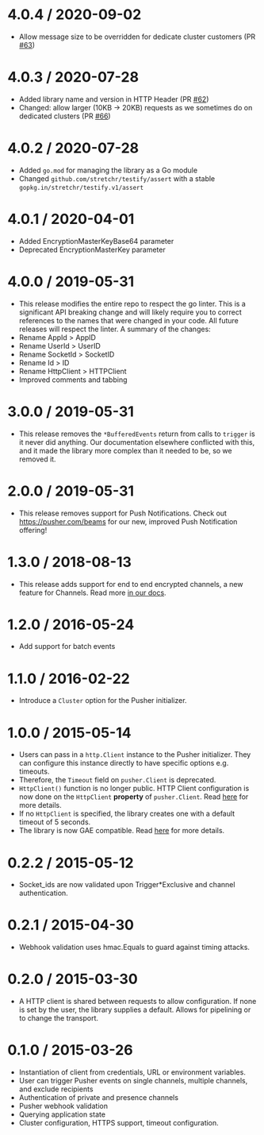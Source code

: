 4.0.4 / 2020-09-02
==================
* Allow message size to be overridden for dedicate cluster customers (PR [#63](https://github.com/pusher/pusher-http-go/pull/71))

4.0.3 / 2020-07-28
==================
* Added library name and version in HTTP Header (PR [#62](https://github.com/pusher/pusher-http-go/pull/62))
* Changed: allow larger (10KB -> 20KB) requests as we sometimes do on dedicated clusters (PR [#66](https://github.com/pusher/pusher-http-go/pull/66))

4.0.2 / 2020-07-28
==================
* Added `go.mod` for managing the library as a Go module
* Changed `github.com/stretchr/testify/assert` with a stable `gopkg.in/stretchr/testify.v1/assert`

4.0.1 / 2020-04-01
==================

* Added EncryptionMasterKeyBase64 parameter
* Deprecated EncryptionMasterKey parameter

4.0.0 / 2019-05-31
==================
* This release modifies the entire repo to respect the go linter. This is a significant API breaking change and will likely require you to correct references to the names that were changed in your code. All future releases will respect the linter. A summary of the changes:
* Rename AppId > AppID
* Rename UserId > UserID
* Rename SocketId > SocketID
* Rename Id > ID
* Rename HttpClient > HTTPClient
* Improved comments and tabbing

3.0.0 / 2019-05-31
==================

* This release removes the `*BufferedEvents` return from calls to `trigger` is it never did anything. Our documentation elsewhere conflicted with this, and it made the library more complex than it needed to be, so we removed it.

2.0.0 / 2019-05-31
==================

* This release removes support for Push Notifications. Check out https://pusher.com/beams for our new, improved Push Notification offering!

1.3.0 / 2018-08-13
==================

* This release adds support for end to end encrypted channels, a new feature for Channels. Read more [in our docs](https://pusher.com/docs/client_api_guide/client_encrypted_channels).

1.2.0 / 2016-05-24
==================

* Add support for batch events

1.1.0 / 2016-02-22
==================

* Introduce a `Cluster` option for the Pusher initializer.

1.0.0 / 2015-05-14
==================

* Users can pass in a `http.Client` instance to the Pusher initializer. They can configure this instance directly to have specific options e.g. timeouts.
* Therefore, the `Timeout` field on `pusher.Client` is deprecated.
* `HttpClient()` function is no longer public. HTTP Client configuration is now done on the `HttpClient` **property** of `pusher.Client`. Read [here](https://github.com/pusher/pusher-http-go#request-timeouts) for more details.
* If no `HttpClient` is specified, the library creates one with a default timeout of 5 seconds.
* The library is now GAE compatible. Read [here](https://github.com/pusher/pusher-http-go#google-app-engine) for more details.

0.2.2 / 2015-05-12
==================

* Socket_ids are now validated upon Trigger*Exclusive and channel authentication.

0.2.1 / 2015-04-30
==================

* Webhook validation uses hmac.Equals to guard against timing attacks.

0.2.0 / 2015-03-30
==================

* A HTTP client is shared between requests to allow configuration. If none is set by the user, the library supplies a default. Allows for pipelining or to change the transport.

0.1.0 / 2015-03-26
==================

* Instantiation of client from credentials, URL or environment variables.
* User can trigger Pusher events on single channels, multiple channels, and exclude recipients
* Authentication of private and presence channels
* Pusher webhook validation
* Querying application state
* Cluster configuration, HTTPS support, timeout configuration.
